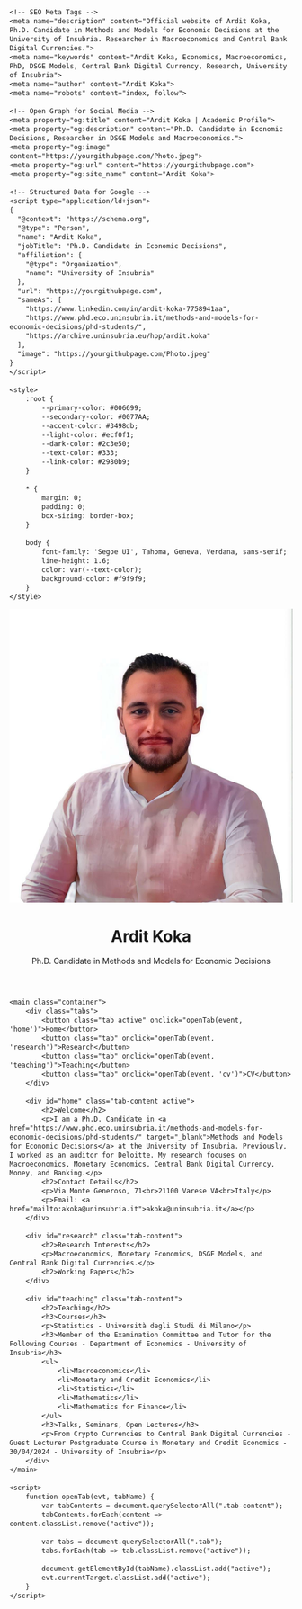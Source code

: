 <!DOCTYPE html>
<html lang="en">
<head>
    <meta name="google-site-verification" content="0hJ8jug-XxHPrRFzH_mslLafvPpysxxd8O42VJ3PwuM" />
    <meta charset="UTF-8">
    <meta name="viewport" content="width=device-width, initial-scale=1.0">
    <title>Ardit Koka | Ph.D. Candidate in Economic Decisions</title>
    
    <!-- SEO Meta Tags -->
    <meta name="description" content="Official website of Ardit Koka, Ph.D. Candidate in Methods and Models for Economic Decisions at the University of Insubria. Researcher in Macroeconomics and Central Bank Digital Currencies.">
    <meta name="keywords" content="Ardit Koka, Economics, Macroeconomics, PhD, DSGE Models, Central Bank Digital Currency, Research, University of Insubria">
    <meta name="author" content="Ardit Koka">
    <meta name="robots" content="index, follow">
    
    <!-- Open Graph for Social Media -->
    <meta property="og:title" content="Ardit Koka | Academic Profile">
    <meta property="og:description" content="Ph.D. Candidate in Economic Decisions, Researcher in DSGE Models and Macroeconomics.">
    <meta property="og:image" content="https://yourgithubpage.com/Photo.jpeg">
    <meta property="og:url" content="https://yourgithubpage.com">
    <meta property="og:site_name" content="Ardit Koka">
    
    <!-- Structured Data for Google -->
    <script type="application/ld+json">
    {
      "@context": "https://schema.org",
      "@type": "Person",
      "name": "Ardit Koka",
      "jobTitle": "Ph.D. Candidate in Economic Decisions",
      "affiliation": {
        "@type": "Organization",
        "name": "University of Insubria"
      },
      "url": "https://yourgithubpage.com",
      "sameAs": [
        "https://www.linkedin.com/in/ardit-koka-7758941aa",
        "https://www.phd.eco.uninsubria.it/methods-and-models-for-economic-decisions/phd-students/",
        "https://archive.uninsubria.eu/hpp/ardit.koka"
      ],
      "image": "https://yourgithubpage.com/Photo.jpeg"
    }
    </script>
    
    <style>
        :root {
            --primary-color: #006699;
            --secondary-color: #0077AA;
            --accent-color: #3498db;
            --light-color: #ecf0f1;
            --dark-color: #2c3e50;
            --text-color: #333;
            --link-color: #2980b9;
        }
        
        * {
            margin: 0;
            padding: 0;
            box-sizing: border-box;
        }
        
        body {
            font-family: 'Segoe UI', Tahoma, Geneva, Verdana, sans-serif;
            line-height: 1.6;
            color: var(--text-color);
            background-color: #f9f9f9;
        }
    </style>
</head>
<body>
    <header>
        <div class="container">
            <div class="profile">
                <img src="Photo.jpeg" alt="Ardit Koka" class="profile-img">
                <div class="profile-info">
                    <h1>Ardit Koka</h1>
                    <div class="subtitle">Ph.D. Candidate in Methods and Models for Economic Decisions</div>
                </div>
            </div>
        </div>
    </header>
    
    <main class="container">
        <div class="tabs">
            <button class="tab active" onclick="openTab(event, 'home')">Home</button>
            <button class="tab" onclick="openTab(event, 'research')">Research</button>
            <button class="tab" onclick="openTab(event, 'teaching')">Teaching</button>
            <button class="tab" onclick="openTab(event, 'cv')">CV</button>
        </div>
        
        <div id="home" class="tab-content active">
            <h2>Welcome</h2>
            <p>I am a Ph.D. Candidate in <a href="https://www.phd.eco.uninsubria.it/methods-and-models-for-economic-decisions/phd-students/" target="_blank">Methods and Models for Economic Decisions</a> at the University of Insubria. Previously, I worked as an auditor for Deloitte. My research focuses on Macroeconomics, Monetary Economics, Central Bank Digital Currency, Money, and Banking.</p>
            <h2>Contact Details</h2>
            <p>Via Monte Generoso, 71<br>21100 Varese VA<br>Italy</p>
            <p>Email: <a href="mailto:akoka@uninsubria.it">akoka@uninsubria.it</a></p>
        </div>
        
        <div id="research" class="tab-content">
            <h2>Research Interests</h2>
            <p>Macroeconomics, Monetary Economics, DSGE Models, and Central Bank Digital Currencies.</p>
            <h2>Working Papers</h2>
        </div>
        
        <div id="teaching" class="tab-content">
            <h2>Teaching</h2>
            <h3>Courses</h3>
            <p>Statistics - Università degli Studi di Milano</p>
            <h3>Member of the Examination Committee and Tutor for the Following Courses - Department of Economics - University of Insubria</h3>
            <ul>
                <li>Macroeconomics</li>
                <li>Monetary and Credit Economics</li>
                <li>Statistics</li>
                <li>Mathematics</li>
                <li>Mathematics for Finance</li>
            </ul>
            <h3>Talks, Seminars, Open Lectures</h3>
            <p>From Crypto Currencies to Central Bank Digital Currencies - Guest Lecturer Postgraduate Course in Monetary and Credit Economics - 30/04/2024 - University of Insubria</p>
        </div>
    </main>
    
    <script>
        function openTab(evt, tabName) {
            var tabContents = document.querySelectorAll(".tab-content");
            tabContents.forEach(content => content.classList.remove("active"));
            
            var tabs = document.querySelectorAll(".tab");
            tabs.forEach(tab => tab.classList.remove("active"));
            
            document.getElementById(tabName).classList.add("active");
            evt.currentTarget.classList.add("active");
        }
    </script>
</body>
</html>
